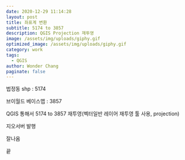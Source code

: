 ```yaml
---
date: 2020-12-29 11:14:28
layout: post
title: 좌표계 변환
subtitle: 5174 to 3857
description: QGIS Projection 재투영
image: /assets/img/uploads/giphy.gif
optimized_image: /assets/img/uploads/giphy.gif
category: work
tags:
  - QGIS
author: Wonder Chang
paginate: false
---
```

법정동 shp : 5174

브이월드 베이스맵 : 3857

QGIS 통해서 5174 to 3857 재투영(벡터일반 레이어 재투영 툴 사용, projection)

지오서버 발행

잘나옴

끝